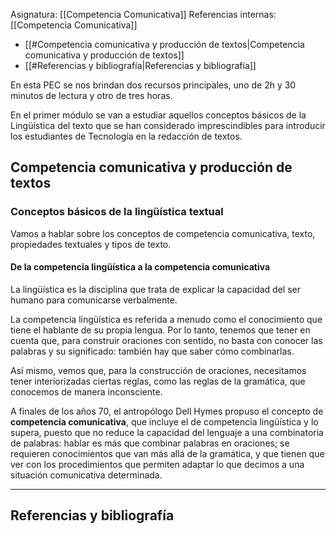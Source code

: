 Asignatura: [[Competencia Comunicativa]]
Referencias internas: [[Competencia Comunicativa]]

- [[#Competencia comunicativa y producción de textos|Competencia comunicativa y producción de textos]]
- [[#Referencias y bibliografía|Referencias y bibliografía]]


En esta PEC se nos brindan dos recursos principales, uno de 2h y 30 minutos de lectura y otro de tres horas.

En el primer módulo se van a estudiar aquellos conceptos básicos de la Lingüística del texto que se han considerado imprescindibles para introducir los estudiantes de Tecnología en la redacción de textos.

## Competencia comunicativa y producción de textos

### Conceptos básicos de la lingüística textual

Vamos a hablar sobre los conceptos de competencia comunicativa, texto, propiedades textuales y tipos de texto.

#### De la competencia lingüística a la competencia comunicativa

La lingüística es la disciplina que trata de explicar la capacidad del ser humano para comunicarse verbalmente. 

La competencia lingüística es referida a menudo como el conocimiento que tiene el hablante de su propia lengua. Por lo tanto, tenemos que tener en cuenta que, para construir oraciones con sentido, no basta con conocer las palabras y su significado: también hay que saber cómo combinarlas. 

Así mismo, vemos que, para la construcción de oraciones, necesitamos tener interiorizadas ciertas reglas, como las reglas de la gramática, que conocemos de manera inconsciente.

A finales de los años 70, el antropólogo Dell Hymes propuso el concepto de **competencia comunicativa**, que incluye el de competencia lingüística y lo supera, puesto que no reduce la capacidad del lenguaje a una combinatoria de palabras: hablar es más que combinar palabras en oraciones; se requieren conocimientos que van más allá de la gramática, y que tienen que ver con los procedimientos que permiten adaptar lo que decimos a una situación comunicativa determinada.







----

## Referencias y bibliografía

